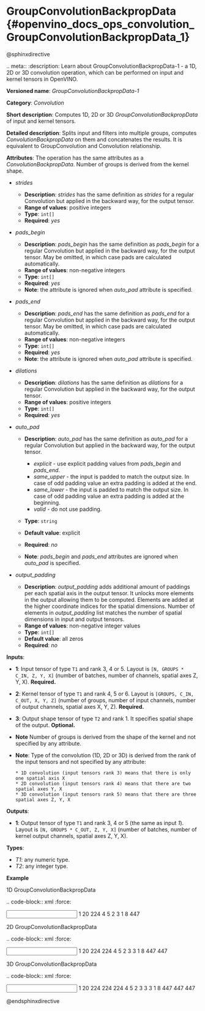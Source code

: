 # GroupConvolutionBackpropData {#openvino_docs_ops_convolution_GroupConvolutionBackpropData_1}


@sphinxdirective

.. meta::
  :description: Learn about GroupConvolutionBackpropData-1 - a 1D, 2D or 3D convolution operation, which 
                can be performed on input and kernel tensors in OpenVINO.

**Versioned name**: *GroupConvolutionBackpropData-1*

**Category**: *Convolution*

**Short description**: Computes 1D, 2D or 3D *GroupConvolutionBackpropData* of input and kernel tensors.

**Detailed description**: Splits input and filters into multiple groups, computes *ConvolutionBackpropData* 
on them and concatenates the results. It is equivalent to GroupConvolution and Convolution relationship.

**Attributes**: The operation has the same attributes as a *ConvolutionBackpropData*. Number of groups 
is derived from the kernel shape.


* *strides*

  * **Description**: *strides* has the same definition as *strides* for a regular Convolution but applied in 
    the backward way, for the output tensor.
  * **Range of values**: positive integers
  * **Type**: ``int[]``
  * **Required**: *yes*

* *pads_begin*

  * **Description**: *pads_begin* has the same definition as *pads_begin* for a regular Convolution but applied in 
    the backward way, for the output tensor. May be omitted, in which case pads are calculated automatically.
  * **Range of values**: non-negative integers
  * **Type**: ``int[]``
  * **Required**: *yes*
  * **Note**: the attribute is ignored when *auto_pad* attribute is specified.

* *pads_end*

  * **Description**: *pads_end* has the same definition as *pads_end* for a regular Convolution but applied
    in the backward way, for the output tensor. May be omitted, in which case pads are calculated automatically.
  * **Range of values**: non-negative integers
  * **Type**: ``int[]``
  * **Required**: *yes*
  * **Note**: the attribute is ignored when *auto_pad* attribute is specified.

* *dilations*

  * **Description**: *dilations* has the same definition as *dilations* for a regular Convolution but applied 
    in the backward way, for the output tensor.
  * **Range of values**: positive integers
  * **Type**: ``int[]``
  * **Required**: *yes*

* *auto_pad*

  * **Description**: *auto_pad* has the same definition as *auto_pad* for a regular Convolution but applied 
    in the backward way, for the output tensor.

    * *explicit* - use explicit padding values from *pads_begin* and *pads_end*.
    * *same_upper* - the input is padded to match the output size. In case of odd padding value an extra padding is added at the end.
    * *same_lower* - the input is padded to match the output size. In case of odd padding value an extra padding is added at the beginning.
    * *valid* - do not use padding.

  * **Type**: ``string``
  * **Default value**: explicit
  * **Required**: *no*
  * **Note**: *pads_begin* and *pads_end* attributes are ignored when *auto_pad* is specified.

* *output_padding*

  * **Description**: *output_padding* adds additional amount of paddings per each spatial axis in the output tensor. 
    It unlocks more elements in the output allowing them to be computed. Elements are added at the higher coordinate 
    indices for the spatial dimensions. Number of elements in *output_padding* list matches the number of spatial 
    dimensions in input and output tensors.
  * **Range of values**: non-negative integer values
  * **Type**: ``int[]``
  * **Default value**: all zeros
  * **Required**: *no*

**Inputs**:

* **1**: Input tensor of type ``T1`` and rank 3, 4 or 5. Layout is ``[N, GROUPS * C_IN, Z, Y, X]`` 
  (number of batches, number of channels, spatial axes Z, Y, X). **Required.**
* **2**: Kernel tensor of type ``T1`` and rank 4, 5 or 6. Layout is ``[GROUPS, C_IN, C_OUT, X, Y, Z]`` 
  (number of groups, number of input channels, number of output channels, spatial axes X, Y, Z). **Required.**

* **3**: Output shape tensor of type ``T2`` and rank 1. It specifies spatial shape of the output. **Optional.**
* **Note** Number of groups is derived from the shape of the kernel and not specified by any attribute.
* **Note**: Type of the convolution (1D, 2D or 3D) is derived from the rank of the input tensors and not specified by any attribute:

      * 1D convolution (input tensors rank 3) means that there is only one spatial axis X
      * 2D convolution (input tensors rank 4) means that there are two spatial axes Y, X
      * 3D convolution (input tensors rank 5) means that there are three spatial axes Z, Y, X

**Outputs**:

* **1**: Output tensor of type ``T1`` and rank 3, 4 or 5 (the same as input *1*). Layout is ``[N, GROUPS * C_OUT, Z, Y, X]`` 
  (number of batches, number of kernel output channels, spatial axes Z, Y, X).

**Types**:

* *T1*: any numeric type.
* *T2*: any integer type.

**Example**

1D GroupConvolutionBackpropData

.. code-block:: xml
   :force:

   <layer id="5" name="upsampling_node" type="GroupConvolutionBackpropData">
       <data dilations="1" pads_begin="1" pads_end="1" strides="2"/>
       <input>
           <port id="0">
               <dim>1</dim>
               <dim>20</dim>
               <dim>224</dim>
           </port>
           <port id="1">
               <dim>4</dim>
               <dim>5</dim>
               <dim>2</dim>
               <dim>3</dim>
           </port>
       </input>
       <output>
           <port id="0" precision="FP32">
               <dim>1</dim>
               <dim>8</dim>
               <dim>447</dim>
           </port>
       </output>
   </layer>


2D GroupConvolutionBackpropData

.. code-block:: xml
   :force:

   <layer id="5" name="upsampling_node" type="GroupConvolutionBackpropData">
       <data dilations="1,1" pads_begin="1,1" pads_end="1,1" strides="2,2"/>
       <input>
           <port id="0">
               <dim>1</dim>
               <dim>20</dim>
               <dim>224</dim>
               <dim>224</dim>
           </port>
           <port id="1">
               <dim>4</dim>
               <dim>5</dim>
               <dim>2</dim>
               <dim>3</dim>
               <dim>3</dim>
           </port>
       </input>
       <output>
           <port id="0" precision="FP32">
               <dim>1</dim>
               <dim>8</dim>
               <dim>447</dim>
               <dim>447</dim>
           </port>
       </output>
   </layer>


3D GroupConvolutionBackpropData

.. code-block:: xml
   :force:

   <layer id="5" name="upsampling_node" type="GroupConvolutionBackpropData">
       <data dilations="1,1,1" pads_begin="1,1,1" pads_end="1,1,1" strides="2,2,2"/>
       <input>
           <port id="0">
               <dim>1</dim>
               <dim>20</dim>
               <dim>224</dim>
               <dim>224</dim>
               <dim>224</dim>
           </port>
           <port id="1">
               <dim>4</dim>
               <dim>5</dim>
               <dim>2</dim>
               <dim>3</dim>
               <dim>3</dim>
               <dim>3</dim>
           </port>
       </input>
       <output>
           <port id="0" precision="FP32">
               <dim>1</dim>
               <dim>8</dim>
               <dim>447</dim>
               <dim>447</dim>
               <dim>447</dim>
           </port>
       </output>
   </layer>


@endsphinxdirective

